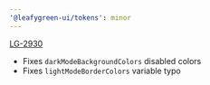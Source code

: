 ```yaml
---
'@leafygreen-ui/tokens': minor
---
```


[LG-2930](https://jira.mongodb.org/browse/LG-2930)

- Fixes `darkModeBackgroundColors` disabled colors
- Fixes `lightModeBorderColors` variable typo

